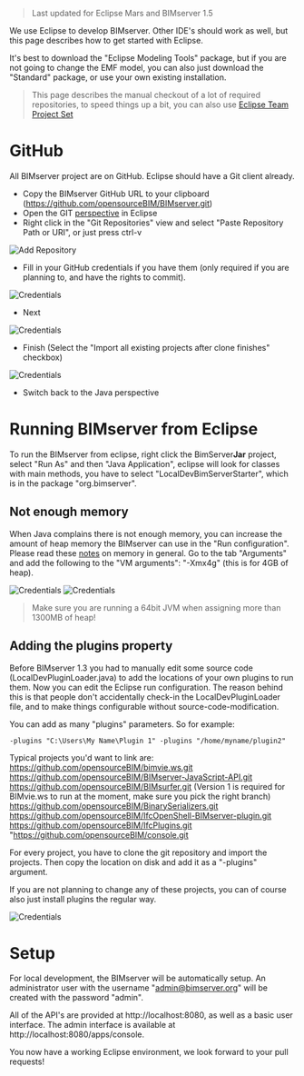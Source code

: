 > Last updated for Eclipse Mars and BIMserver 1.5

We use Eclipse to develop BIMserver. Other IDE's should work as well, but this page describes how to get started with Eclipse.

It's best to download the "Eclipse Modeling Tools" package, but if you are not going to change the EMF model, you can also just download the "Standard" package, or use your own existing installation.

> This page describes the manual checkout of a lot of required repositories, to speed things up a bit, you can also use [Eclipse Team Project Set](https://github.com/opensourceBIM/BIMserver/wiki/Eclipse-setup-with-%22Team-project-set%22)

# GitHub

All BIMserver project are on GitHub. Eclipse should have a Git client already.

* Copy the BIMserver GitHub URL to your clipboard (https://github.com/opensourceBIM/BIMserver.git)
* Open the GIT [perspective](http://stackoverflow.com/questions/6650353/just-what-is-an-eclipse-perspective-and-how-would-i-go-about-making-one) in Eclipse
* Right click in the "Git Repositories" view and select "Paste Repository Path or URI", or just press ctrl-v

![Add Repository](https://github.com/opensourceBIM/BIMserver/raw/master/Documentation/img/git1.png)

* Fill in your GitHub credentials if you have them (only required if you are planning to, and have the rights to commit).

![Credentials](https://github.com/opensourceBIM/BIMserver/raw/master/Documentation/img/git2.png)

* Next

![Credentials](https://github.com/opensourceBIM/BIMserver/raw/master/Documentation/img/git3.png)

* Finish (Select the "Import all existing projects after clone finishes" checkbox)

![Credentials](https://github.com/opensourceBIM/BIMserver/raw/master/Documentation/img/git4.png)

* Switch back to the Java perspective

# Running BIMserver from Eclipse

To run the BIMserver from eclipse, right click the BimServer**Jar** project, select "Run As" and then "Java Application", eclipse will look for classes with main methods, you have to select "LocalDevBimServerStarter", which is in the package "org.bimserver".

## Not enough memory

When Java complains there is not enough memory, you can increase the amount of heap memory the BIMserver can use in the "Run configuration". Please read these [notes](https://github.com/opensourceBIM/BIMserver/wiki/Memory-and-Java) on memory in general. Go to the tab "Arguments" and add the following to the "VM arguments": "-Xmx4g" (this is for 4GB of heap).

![Credentials](https://github.com/opensourceBIM/BIMserver/raw/master/Documentation/img/runconfigs.png)
![Credentials](https://github.com/opensourceBIM/BIMserver/raw/master/Documentation/img/runconfig.png)

> Make sure you are running a 64bit JVM when assigning more than 1300MB of heap!

## Adding the plugins property

Before BIMserver 1.3 you had to manually edit some source code (LocalDevPluginLoader.java) to add the locations of your own plugins to run them. Now you can edit the Eclipse run configuration. The reason behind this is that people don't accidentally check-in the LocalDevPluginLoader file, and to make things configurable without source-code-modification.

You can add as many "plugins" parameters. So for example:
```
-plugins "C:\Users\My Name\Plugin 1" -plugins "/home/myname/plugin2"
```

Typical projects you'd want to link are:
https://github.com/opensourceBIM/bimvie.ws.git
https://github.com/opensourceBIM/BIMserver-JavaScript-API.git
https://github.com/opensourceBIM/BIMsurfer.git (Version 1 is required for BIMvie.ws to run at the moment, make sure you pick the right branch)
https://github.com/opensourceBIM/BinarySerializers.git
https://github.com/opensourceBIM/IfcOpenShell-BIMserver-plugin.git
https://github.com/opensourceBIM/IfcPlugins.git
"https://github.com/opensourceBIM/console.git

For every project, you have to clone the git repository and import the projects. Then copy the location on disk and add it as a "-plugins" argument.

If you are not planning to change any of these projects, you can of course also just install plugins the regular way.

![Credentials](https://github.com/opensourceBIM/BIMserver/raw/master/Documentation/img/plugins.png)

# Setup

For local development, the BIMserver will be automatically setup. An administrator user with the username "admin@bimserver.org" will be created with the password "admin".

All of the API's are provided at http://localhost:8080, as well as a basic user interface. The admin interface is available at http://localhost:8080/apps/console.

You now have a working Eclipse environment, we look forward to your pull requests!